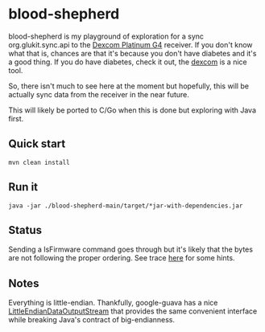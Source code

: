 blood-shepherd
===========

blood-shepherd is my playground of exploration for a sync org.glukit.sync.api to the
[Dexcom Platinum G4](http://dexcom.com/dexcom-g4-platinum) receiver. 
If you don't know what that is, chances are that it's because you don't have diabetes and it's a good thing.
If you do have diabetes, check it out, the [dexcom](http://dexcom.com/) is a nice tool. 

So, there isn't much to see here at the moment but hopefully, this will be actually sync data from the receiver in the near
future.

This will likely be ported to C/Go when this is done but exploring with Java first.

Quick start
-----------
```mvn clean install```

Run it
------
```java -jar ./blood-shepherd-main/target/*jar-with-dependencies.jar```

Status
------
Sending a IsFirmware command goes through but it's likely that the bytes are not following the proper ordering.
See trace [here](https://github.com/bewest/decoding-dexcom/blob/master/alexandre-normand/hex-lines.txt) for some hints.

Notes
-----
Everything is little-endian. Thankfully, google-guava has a nice
[LittleEndianDataOutputStream](http://docs.guava-libraries.googlecode.com/git/javadoc/com/google/common/io/LittleEndianDataOutputStream.html)
that provides the same convenient interface while breaking Java's contract of big-endianness.
